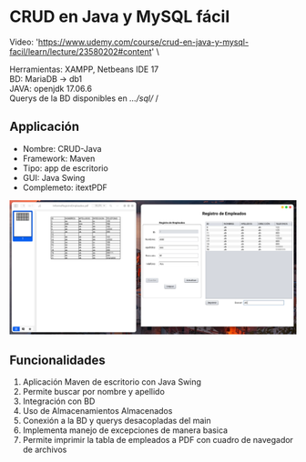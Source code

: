 # CRUD en Java y MySQL fácil

Video: 'https://www.udemy.com/course/crud-en-java-y-mysql-facil/learn/lecture/23580202#content' \

Herramientas: XAMPP, Netbeans IDE 17\
BD: MariaDB -> db1 \
JAVA: openjdk 17.06.6 \
Querys de la BD disponibles en *.../sql/* /

## Applicación

- Nombre: CRUD-Java
- Framework: Maven
- Tipo: app de escritorio
- GUI: Java Swing
- Complemeto: itextPDF

![Captura](./media/captura.png)

## Funcionalidades

1. Aplicación Maven de escritorio con Java Swing
2. Permite buscar por nombre y apellido
3. Integración con BD
4. Uso de Almacenamientos Almacenados
5. Conexión a la BD y querys desacopladas del main
6. Implementa manejo de excepciones de manera basica
7. Permite imprimir la tabla de empleados a PDF con cuadro de navegador de archivos
